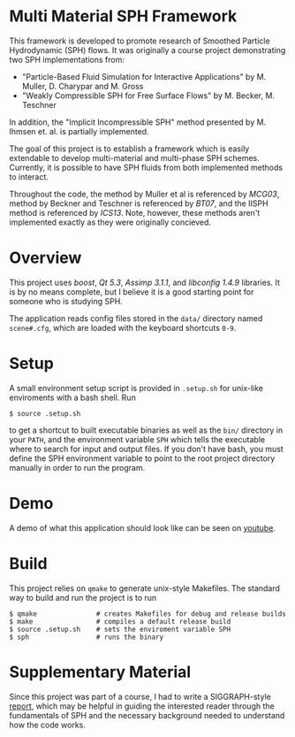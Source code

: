 Multi Material SPH Framework
============================

This framework is developed to promote research of Smoothed Particle Hydrodynamic
(SPH) flows. It was originally a course project demonstrating two SPH
implementations from:

  * "Particle-Based Fluid Simulation for Interactive Applications" by M. Muller, D. Charypar and M. Gross
  * "Weakly Compressible SPH for Free Surface Flows" by M. Becker, M. Teschner

In addition, the "Implicit Incompressible SPH" method presented by M. Ihmsen et.
al. is partially implemented.

The goal of this project is to establish a framework which is easily extendable
to develop multi-material and multi-phase SPH schemes. Currently, it is possible
to have SPH fluids from both implemented methods to interact.

Throughout the code, the method by Muller et al is referenced by *MCG03*, method
by Beckner and Teschner is referenced by *BT07*, and the IISPH method is
referenced by *ICS13*. Note, however, these methods aren't implemented exactly
as they were originally concieved.


Overview
========

This project uses *boost*, *Qt 5.3*, *Assimp 3.1.1*, and *libconfig 1.4.9*
libraries. It is by no means complete, but I believe it is a good starting point
for someone who is studying SPH.

The application reads config files stored in the ``data/`` directory named
``scene#.cfg``, which are loaded with the keyboard shortcuts ``0-9``.


Setup
=====

A small environment setup script is provided in ``.setup.sh`` for unix-like
enviroments with a bash shell. Run 
````
$ source .setup.sh
````
to get a shortcut to built executable binaries as well as the ``bin/`` directory
in your ``PATH``, and the environment variable ``SPH`` which tells the
executable where to search for input and output files.
If you don't have bash, you must define the SPH environment variable to
point to the root project directory manually in order to run the program.


Demo
====

A demo of what this application should look like can be seen on
[youtube](http://youtu.be/zRr84SF6FZw).


Build
=====

This project relies on ``qmake`` to generate unix-style Makefiles. The standard
way to build and run the project is to run
````
$ qmake               # creates Makefiles for debug and release builds
$ make                # compiles a default release build
$ source .setup.sh    # sets the enviroment variable SPH
$ sph                 # runs the binary
````


Supplementary Material
======================
Since this project was part of a course, I had to write a SIGGRAPH-style
[report](http://egorlarionov.com/static/cs888/cs888proj.pdf),
which may be helpful in guiding the interested reader through the fundamentals
of SPH and the necessary background needed to understand how the code works.


